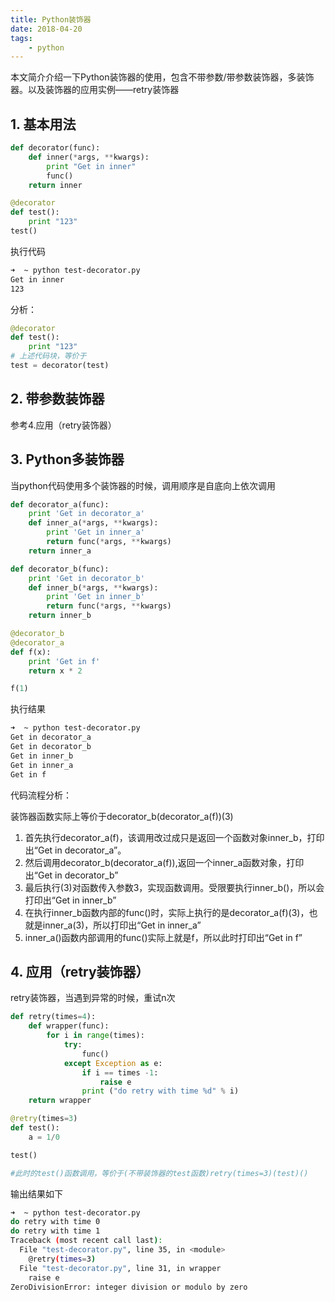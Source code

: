 ```yaml
---
title: Python装饰器
date: 2018-04-20
tags:
    - python
---
```


本文简介介绍一下Python装饰器的使用，包含不带参数/带参数装饰器，多装饰器。以及装饰器的应用实例——retry装饰器

<!-- more -->

## 1. 基本用法
```python
def decorator(func):
    def inner(*args, **kwargs):
        print "Get in inner"
        func()
    return inner

@decorator
def test():
    print "123"
test()
```

执行代码
```bash
➜  ~ python test-decorator.py
Get in inner
123
```

分析：
```python
@decorator
def test():
    print "123"
# 上述代码块，等价于
test = decorator(test)
```


## 2. 带参数装饰器
参考4.应用（retry装饰器）

## 3. Python多装饰器
当python代码使用多个装饰器的时候，调用顺序是自底向上依次调用
```python
def decorator_a(func):
    print 'Get in decorator_a'
    def inner_a(*args, **kwargs):
        print 'Get in inner_a'
        return func(*args, **kwargs)
    return inner_a

def decorator_b(func):
    print 'Get in decorator_b'
    def inner_b(*args, **kwargs):
        print 'Get in inner_b'
        return func(*args, **kwargs)
    return inner_b

@decorator_b
@decorator_a
def f(x):
    print 'Get in f'
    return x * 2

f(1)
```

执行结果
```bash
➜  ~ python test-decorator.py
Get in decorator_a
Get in decorator_b
Get in inner_b
Get in inner_a
Get in f
```

代码流程分析：

装饰器函数实际上等价于decorator_b(decorator_a(f))(3)
1. 首先执行decorator_a(f)，该调用改过成只是返回一个函数对象inner_b，打印出“Get in decorator_a”。
2. 然后调用decorator_b(decorator_a(f)),返回一个inner_a函数对象，打印出“Get in decorator_b”
3. 最后执行(3)对函数传入参数3，实现函数调用。受限要执行inner_b()，所以会打印出“Get in inner_b”
4. 在执行inner_b函数内部的func()时，实际上执行的是decorator_a(f)(3)，也就是inner_a(3)，所以打印出“Get in inner_a”
5. inner_a()函数内部调用的func()实际上就是f，所以此时打印出“Get in f”

## 4. 应用（retry装饰器）
retry装饰器，当遇到异常的时候，重试n次

```python
def retry(times=4):
	def wrapper(func):
		for i in range(times):
			try:
				func()
			except Exception as e:
				if i == times -1:
					raise e
				print ("do retry with time %d" % i)
	return wrapper

@retry(times=3)
def test():
	a = 1/0

test()

#此时的test()函数调用，等价于(不带装饰器的test函数)retry(times=3)(test)()

```

输出结果如下
```bash
➜  ~ python test-decorator.py
do retry with time 0
do retry with time 1
Traceback (most recent call last):
  File "test-decorator.py", line 35, in <module>
    @retry(times=3)
  File "test-decorator.py", line 31, in wrapper
    raise e
ZeroDivisionError: integer division or modulo by zero
```
